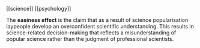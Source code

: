 [[science]]
[[psychology]]

The **easiness effect** is the claim that as a result of science popularisation laypeople develop an overconfident scientific understanding. This results in science-related decision-making that reflects a misunderstanding of popular science rather than the judgment of professional scientists.